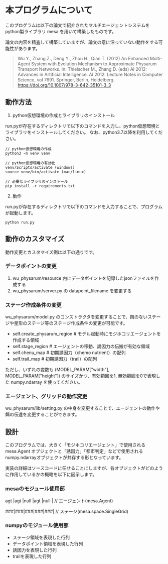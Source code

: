 # 本プログラムについて
このプログラムは以下の論文で紹介されたマルチエージェントシステムを python製ライブラリ mesa を用いて構築したものです。

論文の内容を精査して構築していますが、論文の意に沿っていない動作をする可能性があります。
> Wu Y., Zhang Z., Deng Y., Zhou H., Qian T. (2012) An Enhanced Multi-Agent System with Evolution Mechanism to Approximate Physarum Transport Networks. In: Thielscher M., Zhang D. (eds) AI 2012: Advances in Artificial Intelligence. AI 2012. Lecture Notes in Computer Science, vol 7691. Springer, Berlin, Heidelberg. https://doi.org/10.1007/978-3-642-35101-3_3

## 動作方法
1.  python仮想環境の作成とライブラリのインストール

run.pyが存在するディレクトリで以下のコマンドを入力し、python仮想環境とライブラリをインストールしてください。
なお、python3.7以降を利用してください。
```
// python仮想環境の作成
python3 -m venv venv

// python仮想環境の有効化
venv/Scripts/activate (windows)
source venv/bin/activate (mac/linux)

// 必要なライブラリのインストール
pip install -r requirements.txt
```
2. 動作

run.pyが存在するディレクトリで以下のコマンドを入力することで、プログラムが起動します。
```
python run.py
```

## 動作のカスタマイズ
動作変更とカスタマイズ例は以下の通りです。

### データポイントの変更
1. wu_physarum/resource 内にデータポイントを記録したjsonファイルを作成する
2. wu_physarum/server.py の datapoint_filename を変更する

### ステージ作成条件の変更
wu_physarum/model.py のコンストラクタを変更することで、餌のないステージや星形のステージ等のステージ作成条件の変更が可能です。

- self.create_physarum_region # モデル起動時にモジホコリエージェントを作成する領域
- self.stage_region # エージェントの移動、誘因力の伝搬が有効な領域
- self.chenu_map # 初期誘因力（chemo nutrient）の配列
- self.trail_map # 初期誘因力（trail）の配列

ただし、いずれの変数も (MODEL_PARAM["width"], MODEL_PARAM["height"]) のサイズかつ、有効範囲を1, 無効範囲を0で表現した numpy.ndarray を使ってください。

### エージェント、グリッドの動作変更
wu_physarum/lib/setting.py の中身を変更することで、エージェントの動作や餌の伝達を変更することができます。

## 設計
このプログラムでは、大きく「モジホコリエージェント」で使用される mesa.Agent オブジェクトと「誘因力」「都市判定」などで使用される numpy.ndarrayオブジェクトが共存する形となっています。

実装の詳細はソースコードに任せることにしますが、各オブジェクトがどのように作用しているかの概略を以下に図示します。

### mesaのモジュール使用部
agt |agt |null |agt |null | // エージェント(mesa.Agent)

###|###|###|###|###|     // ステージ(mesa.space.SingleGrid)

### numpyのモジュール使用部
- ステージ領域を表現した行列
- データポイント領域を表現した行列
- 誘因力を表現した行列
- trailを表現した行列